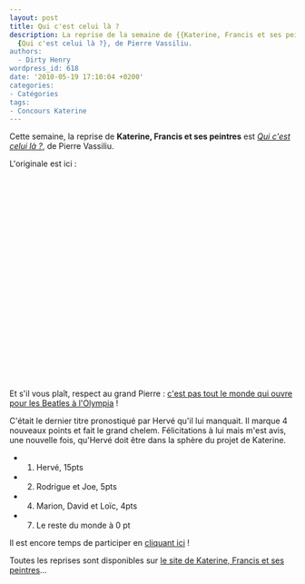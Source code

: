 ```yaml
---
layout: post
title: Qui c'est celui là ?
description: La reprise de la semaine de {{Katerine, Francis et ses peintres}} est
  {Qui c'est celui là ?}, de Pierre Vassiliu.
authors:
  - Dirty Henry
wordpress_id: 618
date: '2010-05-19 17:10:04 +0200'
categories:
- Catégories
tags:
- Concours Katerine
---
```

Cette semaine, la reprise de __Katerine, Francis et ses peintres__ est [*Qui c'est celui là ?*](http://www.katerinefrancisetsespeintres.com/20.html), de Pierre Vassiliu.

L'originale est ici :

<object width="480" height="360"><param name="movie" value="http://www.dailymotion.com/swf/video/xdi2a"></param><param name="allowFullScreen" value="true"></param><param name="allowScriptAccess" value="always"></param><embed type="application/x-shockwave-flash" src="http://www.dailymotion.com/swf/video/xdi2a" width="480" height="360" allowfullscreen="true" allowscriptaccess="always"></embed></object>

Et s'il vous plaît, respect au grand Pierre : [c'est pas tout le monde qui ouvre pour les Beatles à l'Olympia](http://fr.wikipedia.org/wiki/Pierre_Vassiliu) !

C'était le dernier titre pronostiqué par Hervé qu'il lui manquait. Il marque 4 nouveaux points et fait le grand chelem. Félicitations à lui mais m'est avis, une nouvelle fois, qu'Hervé doit être dans la sphère du projet de Katerine.

- 1. Hervé, 15pts
- 2. Rodrigue et Joe, 5pts
- 4. Marion, David et Loïc, 4pts
- 7. Le reste du monde à 0 pt

Il est encore temps de participer en [cliquant ici](569) !

Toutes les reprises sont disponibles sur [le site de Katerine, Francis et ses peintres](http://www.katerinefrancisetsespeintres.com/)…
